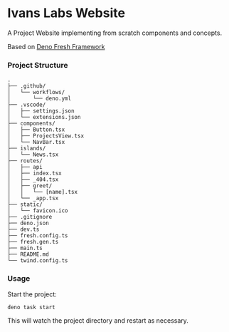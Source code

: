 # Ivans Labs Website

A Project Website implementing from scratch components and concepts.

Based on [Deno Fresh Framework](https://fresh.deno.dev/)

### Project Structure

```
.
├── .github/
│   └── workflows/
│       └── deno.yml
├── .vscode/
│   ├── settings.json
│   └── extensions.json
├── components/
│   ├── Button.tsx
│   ├── ProjectsView.tsx
│   └── NavBar.tsx
├── islands/
│   └── News.tsx
├── routes/
│   ├── api
│   ├── index.tsx
│   ├── _404.tsx
│   ├── greet/
│   │   └── [name].tsx
│   └── _app.tsx
├── static/
│   └── favicon.ico
├── .gitignore
├── deno.json
├── dev.ts
├── fresh.config.ts
├── fresh.gen.ts
├── main.ts
├── README.md
└── twind.config.ts
```

### Usage

Start the project:

```
deno task start
```

This will watch the project directory and restart as necessary.
